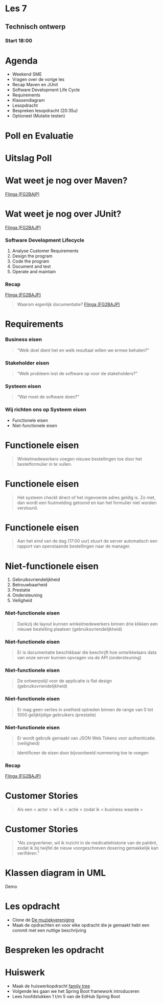 # Les 7
## Technisch ontwerp
### Start 18:00



# Agenda
* Weekend SME <!-- .element: class="fragment "  -->
* Vragen over de vorige les <!-- .element: class="fragment "  -->
* Recap Maven en JUnit <!-- .element: class="fragment "  -->
* Software Development Life Cycle <!-- .element: class="fragment "  -->
* Requirements <!-- .element: class="fragment "  -->
* Klassendiagram <!-- .element: class="fragment "  -->
* Lesopdracht <!-- .element: class="fragment "  -->
* Bespreken lesopdracht (20:35u) <!-- .element: class="fragment "  -->
* Optioneel (Mutatie testen) <!-- .element: class="fragment "  -->


# Poll en Evaluatie


# Uitslag Poll



# Wat weet je nog over Maven?
[Flinga (FG2BAjP)](https://flinga.fi/s/FG2BAJP)



# Wat weet je nog over JUnit?
[Flinga (FG2BAJP)](https://flinga.fi/s/FG2BAJP)



### Software Development Lifecycle
1. Analyse Customer Requirements <!-- .element: class="fragment "  -->
2. Design the program <!-- .element: class="fragment "  -->
3. Code the program <!-- .element: class="fragment "  -->
4. Document and test <!-- .element: class="fragment "  -->
5. Operate and maintain <!-- .element: class="fragment "  -->


### Recap
[Flinga (FG2BAJP)](https://flinga.fi/s/FG2BAJP)



> Waarom eigenlijk documentatie?
[Flinga (FG2BAJP)](https://flinga.fi/s/FG2BAJP)



# Requirements


### Business eisen
> “Welk doel dient het en welk resultaat willen we ermee behalen?”


### Stakeholder eisen
> “Welk probleem lost de software op voor de stakeholders?”


### Systeem eisen
> “Wat moet de software doen?”



### Wij richten ons op Systeem eisen
* Functionele eisen <!-- .element: class="fragment "  -->
* Niet-functionele eisen <!-- .element: class="fragment "  -->


# Functionele eisen
> Winkelmedewerkers voegen nieuwe bestellingen toe door het bestelformulier in te vullen.


# Functionele eisen
> Het systeem checkt direct of het ingevoerde adres geldig is. Zo niet, dan wordt een foutmelding getoond en kan het formulier niet worden verstuurd.


# Functionele eisen
> Aan het eind van de dag (17:00 uur) stuurt de server automatisch een rapport van openstaande bestellingen naar de manager.



# Niet-functionele eisen
1. Gebruiksvriendelijkheid <!-- .element: class="fragment "  -->
2. Betrouwbaarheid <!-- .element: class="fragment "  -->
3. Prestatie <!-- .element: class="fragment "  -->
4. Ondersteuning <!-- .element: class="fragment "  -->
5. Veiligheid <!-- .element: class="fragment "  -->


### Niet-functionele eisen
> Dankzij de layout kunnen winkelmedewerkers binnen drie klikken een nieuwe bestelling plaatsen (gebruiksvriendelijkheid)


### Niet-functionele eisen
> Er is documentatie beschikbaar die beschrijft hoe ontwikkelaars data van onze server kunnen opvragen via de API (ondersteuning)


### Niet-functionele eisen
> De ontwerpstijl voor de applicatie is flat design (gebruiksvriendelijkheid) 


### Niet-functionele eisen
> Er mag geen verlies in snelheid optreden binnen de range van 0 tot 1000 gelijktijdige gebruikers (prestatie)


### Niet-functionele eisen
> Er wordt gebruik gemaakt van JSON Web Tokens voor authenticatie. (veiligheid)



> Identificeer de eisen door bijvoorbeeld nummering toe te voegen



### Recap
[Flinga (FG2BAJP)](https://flinga.fi/s/FG2BAJP)



# Customer Stories
> Als een < actor > wil ik < actie > zodat ik < business waarde >


# Customer Stories
>  "Als zorgverlener, wil ik inzicht in de medicatiehistorie van de patiënt, zodat ik bij twijfel de nieuw voorgeschreven dosering gemakkelijk kan verifiëren."



# Klassen diagram in UML
Demo





# Les opdracht
* Clone de [De muziekvereniging](https://github.com/hogeschoolnovi/SD-BE-JP-Maven_and_Unittest-assignment)
* Maak de opdrachten en voor elke opdracht die je gemaakt hebt een commit met een nuttige beschrijving



# Bespreken les opdracht



# Huiswerk
* Maak de huiswerkopdracht [family tree](https://github.com/hogeschoolnovi/backend-java-family-tree)
* Volgende les gaan we het Spring Boot framework introduceren
* Lees hoofdstukken 1 t/m 5 van de EdHub Spring Boot
